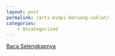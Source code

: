 ```yaml
---
layout: post
permalink: /arti-mimpi-beruang-coklat/
categories:
    - Uncategorized
---
```


[Baca Selengkapnya](/07)